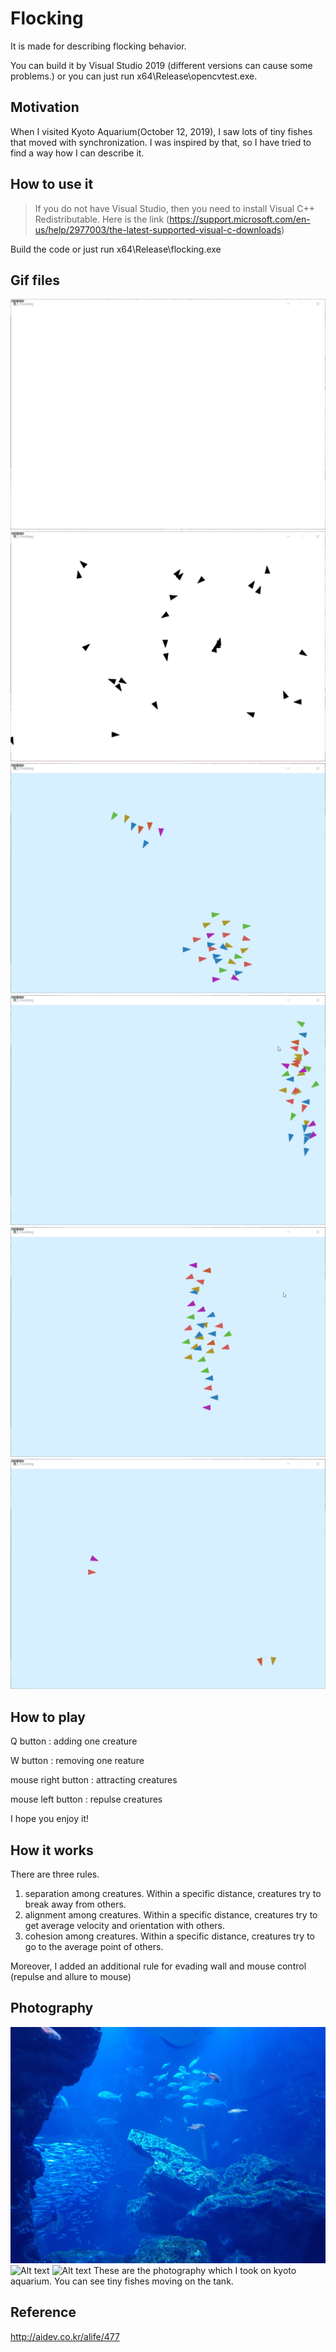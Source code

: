 # Flocking
It is made for describing flocking behavior.

You can build it by Visual Studio 2019 (different versions can cause some problems.)
or you can just run x64\Release\opencvtest.exe. 

Motivation
-------------
When I visited Kyoto Aquarium(October 12, 2019), I saw lots of tiny fishes that moved with synchronization. I was inspired by that, so I have tried to find a way how I can describe it.

How to use it
-------------
> If you do not have Visual Studio, then you need to install Visual C++ Redistributable. Here is the link (https://support.microsoft.com/en-us/help/2977003/the-latest-supported-visual-c-downloads)

Build the code or just run x64\Release\flocking.exe

Gif files
-------------
![Alt text](/flocking/image/add_wall_2020-03-01_10-24-07.gif "1")
![Alt text](/flocking/image/align_angle_only.gif "2")
![Alt text](/flocking/image/2020-03-02_20-39-55.gif "3")
![Alt text](/flocking/image/2020-03-02_20-40-45.gif "4")
![Alt text](/flocking/image/2020-03-02_20-41-39.gif "5")
![Alt text](/flocking/image/2020-03-02_20-42-42.gif "6")

How to play
-------------
Q button : adding one creature

W button : removing one reature

mouse right button : attracting creatures

mouse left button : repulse creatures

I hope you enjoy it!

How it works
-------------
There are three rules.
1. separation among creatures. Within a specific distance, creatures try to break away from others. 
2. alignment among creatures. Within a specific distance, creatures try to get average velocity and orientation with others. 
3. cohesion among creatures. Within a specific distance, creatures try to go to the average point of others. 

Moreover, I added an additional rule for evading wall and mouse control (repulse and allure to mouse)

Photography
-------------
![Alt text](/flocking/image/20191012_111544.jpg "7")
![Alt text](/flocking/image/20191012_111822.jpg "8")
![Alt text](/flocking/image/20191012_112216.jpg "9")
These are the photography which I took on kyoto aquarium. You can see tiny fishes moving on the tank.

Reference
-------------
http://aidev.co.kr/alife/477

